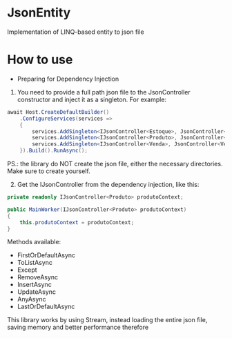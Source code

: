 # JsonEntity
Implementation of LINQ-based entity to json file

# How to use

* Preparing for Dependency Injection

1. You need to provide a full path json file to the JsonController constructor and inject it as a singleton. For example:
``` C#
await Host.CreateDefaultBuilder()
    .ConfigureServices(services =>
    {
        services.AddSingleton<IJsonController<Estoque>, JsonController<Estoque>>(x => new JsonController<Estoque>(Path.Combine(Directory.GetCurrentDirectory(), "Data", "Estoque.json")));
        services.AddSingleton<IJsonController<Produto>, JsonController<Produto>>(x => new JsonController<Produto>(Path.Combine(Directory.GetCurrentDirectory(), "Data", "Produto.json")));
        services.AddSingleton<IJsonController<Venda>, JsonController<Venda>>(x => new JsonController<Venda>(Path.Combine(Directory.GetCurrentDirectory(), "Data", "Venda.json")));        
    }).Build().RunAsync();
```
PS.: the library do NOT create the json file, either the necessary directories. Make sure to create yourself.

2. Get the IJsonController<T> from the dependency injection, like this:
``` C#
private readonly IJsonController<Produto> produtoContext;

public MainWorker(IJsonController<Produto> produtoContext)
{
    this.produtoContext = produtoContext;
}
```
  
Methods available: 
  * FirstOrDefaultAsync
  * ToListAsync
  * Except
  * RemoveAsync
  * InsertAsync
  * UpdateAsync
  * AnyAsync
  * LastOrDefaultAsync
  
  This library works by using Stream, instead loading the entire json file, saving memory and better performance therefore

